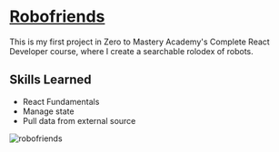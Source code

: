 # [Robofriends](https://peacebefore.github.io/robofriends/)

This is my first project in Zero to Mastery Academy's Complete React Developer course, where I create a searchable rolodex of robots. 

## Skills Learned
* React Fundamentals
* Manage state
* Pull data from external source

![robofriends](https://user-images.githubusercontent.com/42794888/122654052-9597f800-d0fd-11eb-968b-020e8fa62a93.png)
